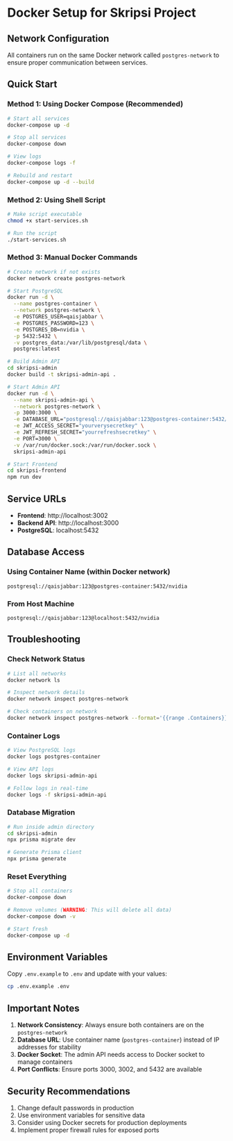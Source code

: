 # Docker Setup for Skripsi Project

## Network Configuration

All containers run on the same Docker network called `postgres-network` to ensure proper communication between services.

## Quick Start

### Method 1: Using Docker Compose (Recommended)

```bash
# Start all services
docker-compose up -d

# Stop all services
docker-compose down

# View logs
docker-compose logs -f

# Rebuild and restart
docker-compose up -d --build
```

### Method 2: Using Shell Script

```bash
# Make script executable
chmod +x start-services.sh

# Run the script
./start-services.sh
```

### Method 3: Manual Docker Commands

```bash
# Create network if not exists
docker network create postgres-network

# Start PostgreSQL
docker run -d \
  --name postgres-container \
  --network postgres-network \
  -e POSTGRES_USER=qaisjabbar \
  -e POSTGRES_PASSWORD=123 \
  -e POSTGRES_DB=nvidia \
  -p 5432:5432 \
  -v postgres_data:/var/lib/postgresql/data \
  postgres:latest

# Build Admin API
cd skripsi-admin
docker build -t skripsi-admin-api .

# Start Admin API
docker run -d \
  --name skripsi-admin-api \
  --network postgres-network \
  -p 3000:3000 \
  -e DATABASE_URL="postgresql://qaisjabbar:123@postgres-container:5432/nvidia?schema=public" \
  -e JWT_ACCESS_SECRET="yourverysecretkey" \
  -e JWT_REFRESH_SECRET="yourrefreshsecretkey" \
  -e PORT=3000 \
  -v /var/run/docker.sock:/var/run/docker.sock \
  skripsi-admin-api

# Start Frontend
cd skripsi-frontend
npm run dev
```

## Service URLs

- **Frontend**: http://localhost:3002
- **Backend API**: http://localhost:3000
- **PostgreSQL**: localhost:5432

## Database Access

### Using Container Name (within Docker network)
```
postgresql://qaisjabbar:123@postgres-container:5432/nvidia
```

### From Host Machine
```
postgresql://qaisjabbar:123@localhost:5432/nvidia
```

## Troubleshooting

### Check Network Status
```bash
# List all networks
docker network ls

# Inspect network details
docker network inspect postgres-network

# Check containers on network
docker network inspect postgres-network --format='{{range .Containers}}{{.Name}}: {{.IPv4Address}}{{println}}{{end}}'
```

### Container Logs
```bash
# View PostgreSQL logs
docker logs postgres-container

# View API logs
docker logs skripsi-admin-api

# Follow logs in real-time
docker logs -f skripsi-admin-api
```

### Database Migration
```bash
# Run inside admin directory
cd skripsi-admin
npx prisma migrate dev

# Generate Prisma client
npx prisma generate
```

### Reset Everything
```bash
# Stop all containers
docker-compose down

# Remove volumes (WARNING: This will delete all data)
docker-compose down -v

# Start fresh
docker-compose up -d
```

## Environment Variables

Copy `.env.example` to `.env` and update with your values:

```bash
cp .env.example .env
```

## Important Notes

1. **Network Consistency**: Always ensure both containers are on the `postgres-network`
2. **Database URL**: Use container name (`postgres-container`) instead of IP addresses for stability
3. **Docker Socket**: The admin API needs access to Docker socket to manage containers
4. **Port Conflicts**: Ensure ports 3000, 3002, and 5432 are available

## Security Recommendations

1. Change default passwords in production
2. Use environment variables for sensitive data
3. Consider using Docker secrets for production deployments
4. Implement proper firewall rules for exposed ports
